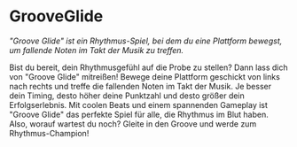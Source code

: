 # GrooveGlide
*"Groove Glide" ist ein Rhythmus-Spiel, bei dem du eine Plattform bewegst, um fallende Noten im Takt der Musik zu treffen.*

Bist du bereit, dein Rhythmusgefühl auf die Probe zu stellen? Dann lass dich von "Groove Glide" mitreißen! Bewege deine Plattform geschickt von links nach rechts und treffe die fallenden Noten im Takt der Musik. Je besser dein Timing, desto höher deine Punktzahl und desto größer dein Erfolgserlebnis. Mit coolen Beats und einem spannenden Gameplay ist "Groove Glide" das perfekte Spiel für alle, die Rhythmus im Blut haben. Also, worauf wartest du noch? Gleite in den Groove und werde zum Rhythmus-Champion!
